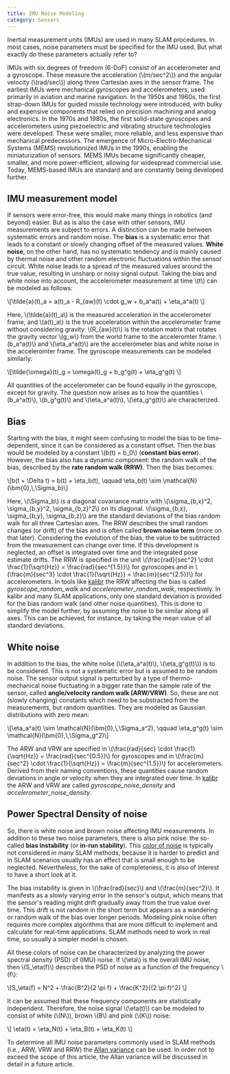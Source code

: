 ```yaml
---
title: IMU Noise Modeling
category: Sensors
---
```


Inertial measurement units (IMUs) are used in many SLAM procedures. In most cases, noise parameters must be specified for the IMU used. But what exactly do these parameters actually refer to?

<!-- more -->

<p>IMUs with six degrees of freedom (6-DoF) consist of an accelerometer and a gyroscope. These measure the acceleration (\(m/sec^2\)) and the angular velocity (\(rad/sec\)) along three Cartesian axes in the sensor frame. The earliest IMUs were mechanical gyroscopes and accelerometers, used primarily in aviation and marine navigation. In the 1950s and 1960s, the first strap-down IMUs for guided missile technology were introduced, with bulky and expensive components that relied on precision machining and analog electronics. In the 1970s and 1980s, the first solid-state gyroscopes and accelerometers using piezoelectric and vibrating structure technologies were developed. These were smaller, more reliable, and less expensive than mechanical predecessors. The emergence of Micro-Electro-Mechanical Systems (MEMS) revolutionized IMUs in the 1990s, enabling the miniaturization of sensors. MEMS IMUs became significantly cheaper, smaller, and more power-efficient, allowing for widespread commercial use. Today, MEMS-based IMUs are standard and are constantly being developed further.</p>

## IMU measurement model

<p>If sensors were error-free, this would make many things in robotics (and beyond) easier. But as is also the case with other sensors, IMU measurements are subject to errors. A distinction can be made between systematic errors and random noise. The <b>bias</b> is a systematic error that leads to a constant or slowly changing offset of the measured values. <b>White noise</b>, on the other hand, has no systematic tendency and is mainly caused by thermal noise and other random electronic fluctuations within the sensor circuit. White noise leads to a spread of the measured values around the true value, resulting in unsharp or noisy signal output. Taking the bias and white noise into account, the accelerometer measurement at time \(t\) can be modeled as follows:</p>

<p>\[\tilde{a}(t)_a = a(t)_a - R_{aw}(t) \cdot g_w + b_a^a(t) + \eta_a^a(t) \]</p>

<p>Here, \(\tilde{a}(t)_a\) is the measured acceleration in the accelerometer frame, and \(a(t)_a\) is the true acceleration within the accelerometer frame without considering gravity. \(R_{aw}(t)\) is the rotation matrix that rotates the gravity vector \(g_w\) from the world frame to the acceleromter frame. \(b_a^a(t)\) and \(\eta_a^a(t)\) are the accelerometer bias and white noise in the acceleromter frame. The gyroscope measurements can be modeled similarly: </p>

<p>\[\tilde{\omega}(t)_g = \omega(t)_g + b_g^g(t) + \eta_g^g(t) \]</p>

<p>All quantities of the accelerometer can be found equally in the gyroscope, except for gravity. The question now arises as to how the quantities \(b_a^a(t)\), \(b_g^g(t)\) and \(\eta_a^a(t)\), \(\eta_g^g(t)\) are characterized.</p>

## Bias

<p>Starting with the bias, it might seem confusing to model the bias to be time-dependent, since it can be considered as a constant offset. Then the bias would be modeled by a constant \(b(t) = b_0\) (<b>constant bias error</b>). However, the bias also has a dynamic component: the random walk of the bias, described by the <b>rate random walk (RRW)</b>. Then the bias becomes:</p>

<p>\[b(t + \Delta t) = b(t) + \eta_b(t), \qquad \eta_b(t) \sim \mathcal{N}(\bm{0},\,\Sigma_b)\]</p>

<p>Here, \(\Sigma_b\) is a diagonal covariance matrix with \(\sigma_{b,x}^2, \sigma_{b,y}^2, \sigma_{b,z}^2\) on its diagonal. \(\sigma_{b,x}, \sigma_{b,y}, \sigma_{b,z}\) are the standard deviations of the bias random walk for all three Cartesian axes. The RRW describes the small random changes (or drift) of the bias and is often called <b>brown noise term</b> (more on that later). Considering the evolution of the bias, the value to be subtracted from the measurement can change over time. If this development is neglected, an offset is integrated over time and the integrated pose estimate drifts. The RRW is specified in the unit \(\frac{rad}{sec^2} \cdot \frac{1}{\sqrt{Hz}} = \frac{rad}{sec^{1.5}}\) for gyroscopes and in \(\frac{m}{sec^3} \cdot \frac{1}{\sqrt{Hz}} = \frac{m}{sec^{2.5}}\) for accelerometers. In tools like <a href="https://github.com/ethz-asl/kalibr/wiki/IMU-Noise-Model">kalibr</a> the RRW affecting the bias is called <i>gyroscope_random_walk</i> and <i>accelerometer_random_walk</i>, respectively. In kalibr and many SLAM applications, only one standard deviation is provided for the bias random walk (and other noise quantities). This is done to simplify the model further, by assuming the noise to be similar along all axes. This can be achieved, for instance, by taking the mean value of all standard deviations. </p>

## White noise

<p>In addition to the bias, the white noise (\(\eta_a^a(t)\), \(\eta_g^g(t)\)) is to be considered. This is not a systematic error but is assumed to be random noise. The sensor output signal is perturbed by a type of thermo-mechanical noise fluctuating in a bigger rate than the sample rate of the sensor, called <b>angle/velocity random walk (ARW/VRW)</b>. So, these are not (slowly changing) constants which need to be substracted from the measurements, but random quantities. They are modeled as Gaussian distributions with zero mean:</p> 

<p>\[\eta_a^a(t) \sim \mathcal{N}(\bm{0},\,\Sigma_a^2), \qquad \eta_g^g(t) \sim \mathcal{N}(\bm{0},\,\Sigma_g^2)\]</p>

<p>The ARW and VRW are specified in \(\frac{rad}{sec} \cdot \frac{1}{\sqrt{Hz}} = \frac{rad}{sec^{0.5}}\) for gyroscopes and in \(\frac{m}{sec^2} \cdot \frac{1}{\sqrt{Hz}} = \frac{m}{sec^{1.5}}\) for accelerometers. Derived from their naming conventions, these quantities cause random deviations in angle or velocity when they are integrated over time. In <a href="https://github.com/ethz-asl/kalibr/wiki/IMU-Noise-Model">kalibr</a> the ARW and VRW are called <i>gyroscope_noise_density</i> and <i>accelerometer_noise_density</i>.</p>

## Power Spectral Density of noise

<p>So, there is white noise and brown noise affecting IMU measurements. In addition to these two noise parameters, there is also pink noise: the so-called <b>bias instability</b> (or <b>in-run stability</b>). This <a href="https://en.wikipedia.org/wiki/Colors_of_noise">color of noise</a> is typically not considered in many SLAM methods, because it is harder to predict and in SLAM scenarios usually has an effect that is small enough to be neglected. Nevertheless, for the sake of completeness, it is also of interest to have a short look at it.</p>

<p>The bias instability is given in \(\frac{rad}{sec}\) and \(\frac{m}{sec^2}\). It manifests as a slowly varying error in the sensor's output, which means that the sensor's reading might drift gradually away from the true value over time. This drift is not random in the short term but appears as a wandering or random walk of the bias over longer periods. Modeling pink noise often requires more complex algorithms that are more difficult to implement and calculate for real-time applications. SLAM methods need to work in real time, so usually a simpler model is chosen.</p>

<p>All these colors of noise can be characterized by analyzing the power spectral density (PSD) of (IMU) noise. If \(\eta\) is the overall IMU noise, then \(S_\eta(f)\) describes the PSD of noise as a function of the frequency \(f\):</p>

<p>\[S_\eta(f) = N^2 + \frac{B^2}{2 \pi f} + \frac{K^2}{(2 \pi f)^2} \]</p>

<p>It can be assumed that these frequency components are statistically independent. Therefore, the noise signal \(\eta(t)\) can be modeled to consist of white (\(N\)), brown \(B\) and pink (\(K\)) noise:</p>

<p>\[ \eta(t) = \eta_N(t) + \eta_B(t) + \eta_K(t) \]</p>

<p>To determine all IMU noise parameters commonly used in SLAM methods (i.e., ARW, VRW and RRW) the <a href="https://en.wikipedia.org/wiki/Allan_variance">Allan variance</a> can be used. In order not to exceed the scope of this article, the Allan variance will be discussed in detail in a future article.</p>
